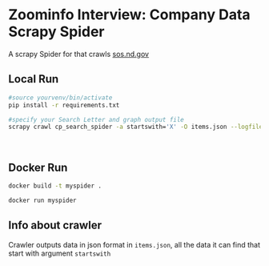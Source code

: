 # Zoominfo Interview: Company Data Scrapy Spider

A scrapy Spider for that crawls [sos.nd.gov](https://firststop.sos.nd.gov/search/business)
## Local Run

```bash
#source yourvenv/bin/activate
pip install -r requirements.txt
```

```bash
#specify your Search Letter and graph output file
scrapy crawl cp_search_spider -a startswith='X' -O items.json --logfile output.log
```
<br>

## Docker Run

```bash
docker build -t myspider .
```

```bash
docker run myspider
```

## Info about crawler
Crawler outputs data in json format in `items.json`, all the data it can find that start with argument `startswith`
